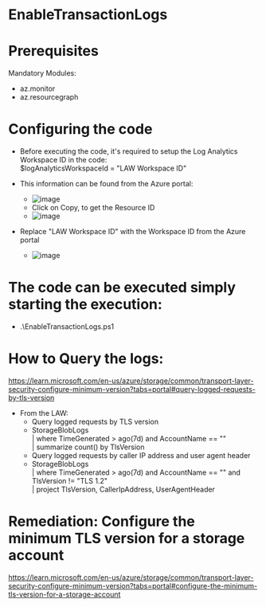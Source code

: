 # EnableTransactionLogs

# Prerequisites
Mandatory Modules:<br />
  - az.monitor
  - az.resourcegraph

# Configuring the code
- Before executing the code, it's required to setup the Log Analytics Workspace ID in the code:<br />
  $logAnalyticsWorkspaceId = "LAW Workspace ID"
- This information can be found from the Azure portal:<br />
  - ![image](https://github.com/user-attachments/assets/9fb85f1a-9408-4dde-82c7-aab9bf3c6111)
  - Click on Copy, to get the Resource ID
  - ![image](https://github.com/user-attachments/assets/fd9947de-86c7-4d8f-bdd6-dc283734cfc2)

- Replace "LAW Workspace ID" with the Workspace ID from the Azure portal<br />
  - ![image](https://github.com/user-attachments/assets/fc54cdc4-89b4-42ed-bd2c-88a652be29b5)

# The code can be executed simply starting the execution:
- .\EnableTransactionLogs.ps1

# How to Query the logs:
https://learn.microsoft.com/en-us/azure/storage/common/transport-layer-security-configure-minimum-version?tabs=portal#query-logged-requests-by-tls-version
<br />
- From the LAW:<br />
  - Query logged requests by TLS version<br />
  -   StorageBlobLogs<br />
      | where TimeGenerated > ago(7d) and AccountName == "<account-name>"<br />
      | summarize count() by TlsVersion<br />
  - Query logged requests by caller IP address and user agent header<br />
  -   StorageBlobLogs<br />
      | where TimeGenerated > ago(7d) and AccountName == "<account-name>" and TlsVersion != "TLS 1.2"<br />
      | project TlsVersion, CallerIpAddress, UserAgentHeader<br />

# Remediation: Configure the minimum TLS version for a storage account

https://learn.microsoft.com/en-us/azure/storage/common/transport-layer-security-configure-minimum-version?tabs=portal#configure-the-minimum-tls-version-for-a-storage-account
